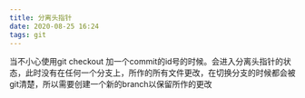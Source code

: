 ```yaml
---
title: 分离头指针
date: 2020-08-25 16:24
tags: git
---
```

当不小心使用git checkout 加一个commit的id号的时候。会进入分离头指针的状态，此时没有在任何一个分支上，所作的所有文件更改，在切换分支的时候都会被git清楚，所以需要创建一个新的branch以保留所作的更改